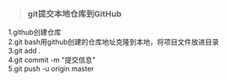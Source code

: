 >### git提交本地仓库到GitHub  

1.github创建仓库  
2.git bash用github创建的仓库地址克隆到本地，将项目文件放进目录  
3.git add .  
4.git commit  -m  "提交信息"  
5.git push -u origin master
